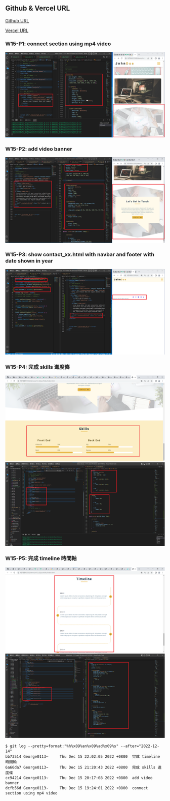 ## Github & Vercel URL

[Github URL](https://github.com/htchung/1111-web-demo-id)

[Vercel URL](https://1111-web-demo-id-kd9e.vercel.app/)


### W15-P1: connect section using mp4 video
 
![](w15-p1.png)

### W15-P2: add video banner
 
![](w15-p2.png)

### W15-P3: show contact_xx.html with navbar and footer with date shown in year
 
![](w15-p3.png)

### W15-P4: 完成 skills 進度條
 
![](w15-p4-1.png)
![](w15-p4-2.png)

### W15-P5: 完成 timeline 時間軸
![](w15-p5-1.png)
![](w15-p5-2.png)


```
$ git log --pretty=format:"%h%x09%an%x09%ad%x09%s" --after="2022-12-14"
bb73514 George0113~     Thu Dec 15 22:02:05 2022 +0800  完成 timeline 時間軸
6a66da7 George0113~     Thu Dec 15 21:20:43 2022 +0800  完成 skills 進度條
cc94214 George0113~     Thu Dec 15 20:17:08 2022 +0800  add video banner
dcfb56d George0113~     Thu Dec 15 19:24:01 2022 +0800  connect section using mp4 video
```